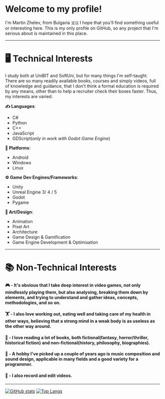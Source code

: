 # Welcome to my profile!
I'm Martin Zhelev, from Bulgaria 🇧🇬
I hope that you'll find something useful or interesting here. This is my only profile on GitHub, so any project that I'm serious about is maintained in this place. 

---

# 🖥️ Technical Interests
I study both at UniBIT and SoftUni, but for many things I'm self-taught. There are so many readily available books, courses and simply videos, full of knowledge and guidance, that I don't think a formal education is required by any means, other than to help a recruiter check their boxes faster. Thus, my interests are varied:

**✍️ Languages**:
* C#
* Python
* C++
* JavaScript
* GDScript(_only in work with Godot Game Engine_)

**📱 Platforms**:
* Android
* Windows
* Linux

**⚙️ Game Dev Engines/Frameworks**:
* Unity
* Unreal Engine 3/ 4 / 5
* Godot
* Pygame

**🎨 Art/Design**:
* Animation
* Pixel Art
* Architecture
* Game Design & Gamification
* Game Engine Development & Optimisation

---

# 📚 Non-Technical Interests
#### 🎮 - It's obvious that I take deep interest in video games, not only mindlessly playing them, but also analysing, breaking them down by elements, and trying to understand and gather ideas, concepts, methodologies, and so on. 

#### 🏋️ - I also love working out, eating well and taking care of my health in other ways, believing that a strong mind in a weak body is as useless as the other way around.

#### 📖 - I love reading a lot of books, both fictional(fantasy, horror/thriller, historical fiction) and non-fictional(history, philosophy, biographies).

#### 🎹 - A hobby I've picked up a couple of years ago is music composition and sound design, applicable in many fields and a good variety for a programmer.

#### 🎥 - I also record and edit videos.

---

[![GitHub stats](https://github-readme-stats.vercel.app/api?username=Zhilkata&show_icons=true&theme=gruvbox)](https://github.com/Zhilkata/Zhilkata)
[![Top Langs](https://github-readme-stats.vercel.app/api/top-langs/?username=Zhilkata&layout=compact&theme=gruvbox)](https://github.com/Zhilkata/Zhilkata)



<!--
Here are some ideas to get you started:
[![Header](https://raw.githubusercontent.com/Zhilkata/Zhilkata/Zhilkata/readme_header.png "Header")] - да се направи лого в Inkscape + banner

